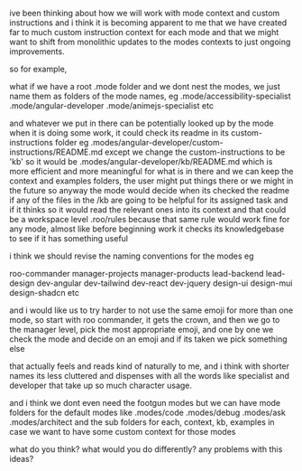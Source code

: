 ive been thinking about how we will work with mode context and custom instructions and i think it is becoming apparent to me that we have created far to much custom instruction context for each mode and that we might want to shift from monolithic updates to the modes contexts to just ongoing improvements.

so for example,

what if we have a root .mode folder
and we dont nest the modes, we just name them as folders of the mode names, eg
.mode/accessibility-specialist
.mode/angular-developer
.mode/animejs-specialist
etc

and whatever we put in there can be potentially looked up by the mode when it is doing some work, it could check its readme in its custom-instructions folder eg
.modes/angular-developer/custom-instructions/README.md
except we change the custom-instructions to be 'kb'
so it would be
.modes/angular-developer/kb/README.md
which is more efficient and more meaningful for what is in there
and we can keep the context and examples folders, the user might put things there or we might in the future
so anyway the mode would decide when its checked the readme if any of the files in the /kb are going to be helpful for its assigned task and if it thinks so it would read the relevant ones into its context
and that could be a workspace level .roo/rules because that same rule would work fine for any mode, almost like before beginning work it checks its knowledgebase to see if it has something useful

i think we should revise the naming conventions for the modes eg

roo-commander
manager-projects
manager-products
lead-backend
lead-design
dev-angular
dev-tailwind
dev-react
dev-jquery
design-ui
design-mui
design-shadcn
etc

and i would like us to try harder to not use the same emoji for more than one mode, so start with roo commander, it gets the crown, and then we go to the manager level, pick the most appropriate emoji, and one by one we check the mode and decide on an emoji and if its taken we pick something else

that actually feels and reads kind of naturally to me, and i think with shorter names its less cluttered and dispenses with all the words like specialist and developer that take up so much character usage.

and i think we dont even need the footgun modes but we can have mode folders for the default modes like
.modes/code
.modes/debug
.modes/ask
.modes/architect
and the sub folders for each, context, kb, examples
in case we want to have some custom context for those modes

what do you think? what would you do differently? any problems with this ideas?